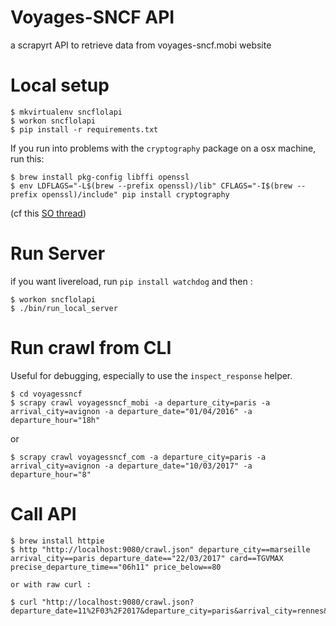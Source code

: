 Voyages-SNCF API
========

a scrapyrt API to retrieve data from voyages-sncf.mobi website

Local setup
===========

    $ mkvirtualenv sncflolapi
    $ workon sncflolapi
    $ pip install -r requirements.txt

If you run into problems with the `cryptography` package on a osx machine, run this:

    $ brew install pkg-config libffi openssl
    $ env LDFLAGS="-L$(brew --prefix openssl)/lib" CFLAGS="-I$(brew --prefix openssl)/include" pip install cryptography

(cf this [SO thread](http://stackoverflow.com/questions/22073516/failed-to-install-python-cryptography-package-with-pip-and-setup-py))

Run Server
==========

if you want livereload, run `pip install watchdog` and then :

    $ workon sncflolapi
    $ ./bin/run_local_server

Run crawl from CLI
==================

Useful for debugging, especially to use the `inspect_response` helper.

    $ cd voyagessncf
    $ scrapy crawl voyagessncf_mobi -a departure_city=paris -a arrival_city=avignon -a departure_date="01/04/2016" -a departure_hour="18h"

or

    $ scrapy crawl voyagessncf_com -a departure_city=paris -a arrival_city=avignon -a departure_date="10/03/2017" -a departure_hour="8"

Call API
========

    $ brew install httpie
    $ http "http://localhost:9080/crawl.json" departure_city==marseille arrival_city==paris departure_date=="22/03/2017" card==TGVMAX precise_departure_time=="06h11" price_below==80

    or with raw curl :

    $ curl "http://localhost:9080/crawl.json?departure_date=11%2F03%2F2017&departure_city=paris&arrival_city=rennes&departure_hour=8&card=TGVMAX"
